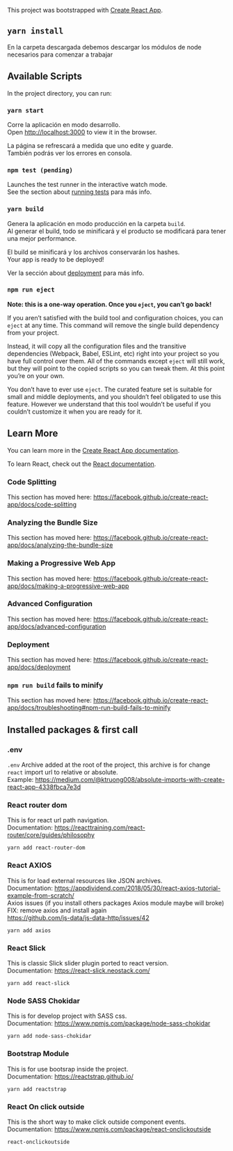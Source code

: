 This project was bootstrapped with [Create React App](https://github.com/facebook/create-react-app).

## `yarn install`

En la carpeta descargada debemos descargar los módulos de node necesarios para comenzar a trabajar

## Available Scripts

In the project directory, you can run:

### `yarn start`

Corre la aplicación en modo desarrollo.<br>
Open [http://localhost:3000](http://localhost:3000) to view it in the browser.

La página se refrescará a medida que uno edite y guarde.<br>
También podrás ver los errores en consola.

### `npm test (pending)`

Launches the test runner in the interactive watch mode.<br>
See the section about [running tests](https://facebook.github.io/create-react-app/docs/running-tests) para más info.

### `yarn build`

Genera la aplicación en modo producción en la carpeta `build`.<br>
Al generar el build, todo se minificará y el producto se modificará para tener una mejor performance.

El build se minificará y los archivos conservarán los hashes.<br>
Your app is ready to be deployed!

Ver la sección about [deployment](https://facebook.github.io/create-react-app/docs/deployment) para más info.

### `npm run eject`

**Note: this is a one-way operation. Once you `eject`, you can’t go back!**

If you aren’t satisfied with the build tool and configuration choices, you can `eject` at any time. This command will remove the single build dependency from your project.

Instead, it will copy all the configuration files and the transitive dependencies (Webpack, Babel, ESLint, etc) right into your project so you have full control over them. All of the commands except `eject` will still work, but they will point to the copied scripts so you can tweak them. At this point you’re on your own.

You don’t have to ever use `eject`. The curated feature set is suitable for small and middle deployments, and you shouldn’t feel obligated to use this feature. However we understand that this tool wouldn’t be useful if you couldn’t customize it when you are ready for it.

## Learn More

You can learn more in the [Create React App documentation](https://facebook.github.io/create-react-app/docs/getting-started).

To learn React, check out the [React documentation](https://reactjs.org/).

### Code Splitting

This section has moved here: https://facebook.github.io/create-react-app/docs/code-splitting

### Analyzing the Bundle Size

This section has moved here: https://facebook.github.io/create-react-app/docs/analyzing-the-bundle-size

### Making a Progressive Web App

This section has moved here: https://facebook.github.io/create-react-app/docs/making-a-progressive-web-app

### Advanced Configuration

This section has moved here: https://facebook.github.io/create-react-app/docs/advanced-configuration

### Deployment

This section has moved here: https://facebook.github.io/create-react-app/docs/deployment

### `npm run build` fails to minify

This section has moved here: https://facebook.github.io/create-react-app/docs/troubleshooting#npm-run-build-fails-to-minify


## Installed packages & first call 


### .env

`.env` Archive added at the root of the project, this archive is for change `react` import url to relative or absolute.<br>
Example: https://medium.com/@ktruong008/absolute-imports-with-create-react-app-4338fbca7e3d

### React router dom

This is for react url path navigation.<br>
Documentation:
https://reacttraining.com/react-router/core/guides/philosophy

`yarn add react-router-dom`

### React AXIOS

This is for load external resources like JSON archives.<br>
Documentation:
https://appdividend.com/2018/05/30/react-axios-tutorial-example-from-scratch/
<br>
Axios issues (if you install others packages Axios module maybe will broke)
FIX: remove axios and install again<br>
https://github.com/js-data/js-data-http/issues/42 


`yarn add axios`

### React Slick

This is classic Slick slider plugin ported to react version.<br>
Documentation:
https://react-slick.neostack.com/

`yarn add react-slick`

### Node SASS Chokidar

This is for develop project with SASS css.<br>
Documentation:
https://www.npmjs.com/package/node-sass-chokidar

`yarn add node-sass-chokidar`

### Bootstrap Module

This is for use bootsrap inside the project.<br>
Documentation:
https://reactstrap.github.io/

`yarn add reactstrap`

### React On click outside

This is the short way to make click outside component events.<br>
Documentation:
https://www.npmjs.com/package/react-onclickoutside

`react-onclickoutside`

